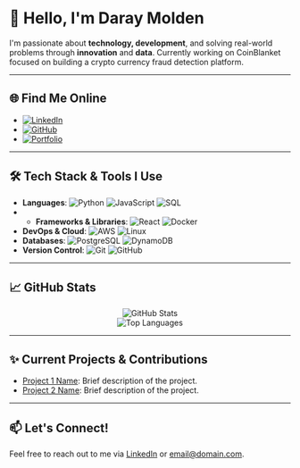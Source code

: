 # 👋 Hello, I'm Daray Molden 

I'm passionate about **technology, development**, and solving real-world problems through **innovation** and **data**. Currently working on CoinBlanket focused on building a crypto currency fraud detection platform.

---

## 🌐 Find Me Online

- [![LinkedIn]([https://img.shields.io/badge/LinkedIn-%230077B5.svg?style=flat-square&logo=linkedin&logoColor=white)](https://www.linkedin.com/in/daraymolden/) 
- [![GitHub](https://img.shields.io/badge/GitHub-%23121011.svg?style=flat-square&logo=github&logoColor=white)](https://github.com/daray-dev.com)
- [![Portfolio](https://img.shields.io/badge/Portfolio-%23FF5722.svg?style=flat-square&logo=Firefox-Browser&logoColor=white)]((https://Daray-dev.github.io))

---

## 🛠 Tech Stack & Tools I Use

- **Languages**: ![Python](https://img.shields.io/badge/Python-%2314354C.svg?style=flat-square&logo=python&logoColor=white) ![JavaScript](https://img.shields.io/badge/JavaScript-%23323330.svg?style=flat-square&logo=javascript&logoColor=%23F7DF1E) ![SQL](https://img.shields.io/badge/SQL-%2300f.svg?style=flat-square&logo=sqlite&logoColor=white)
- - **Frameworks & Libraries**: ![React](https://img.shields.io/badge/React-%2320232a.svg?style=flat-square&logo=react&logoColor=%2361DAFB) ![Docker](https://img.shields.io/badge/Docker-%230db7ed.svg?style=flat-square&logo=docker&logoColor=white)
- **DevOps & Cloud**: ![AWS](https://img.shields.io/badge/AWS-%23232F3E.svg?style=flat-square&logo=amazon-aws&logoColor=white) ![Linux](https://img.shields.io/badge/Linux-%23FCC624.svg?style=flat-square&logo=linux&logoColor=black) 
- **Databases**: ![PostgreSQL](https://img.shields.io/badge/PostgreSQL-%23316192.svg?style=flat-square&logo=postgresql&logoColor=white) ![DynamoDB](https://img.shields.io/badge/Amazon-DynamoDB-%2323CC45.svg?style=flat-square&logo=amazondynamodb&logoColor=white)
- **Version Control**: ![Git](https://img.shields.io/badge/Git-%23F05033.svg?style=flat-square&logo=git&logoColor=white) ![GitHub](https://img.shields.io/badge/GitHub-%23121011.svg?style=flat-square&logo=github&logoColor=white)

---

## 📈 GitHub Stats

<p align="center">
  <img src="https://github-readme-stats.vercel.app/api?username=Daray-dev&show_icons=true&theme=tokyonight" alt="GitHub Stats" />
  <br/>
  <img src="https://github-readme-stats.vercel.app/api/top-langs/?username=Daray-dev&layout=compact&theme=tokyonight" alt="Top Languages" />
</p>

---

## ✨ Current Projects & Contributions

- [Project 1 Name](https://github.com/Daray-dev/project1): Brief description of the project.
- [Project 2 Name](https://github.com/Daray-dev/project2): Brief description of the project.

---

## 📫 Let's Connect!

Feel free to reach out to me via [LinkedIn](https://www.linkedin.com/in/daraymolden/) or [email@domain.com](raymaws1@gmail.com).
